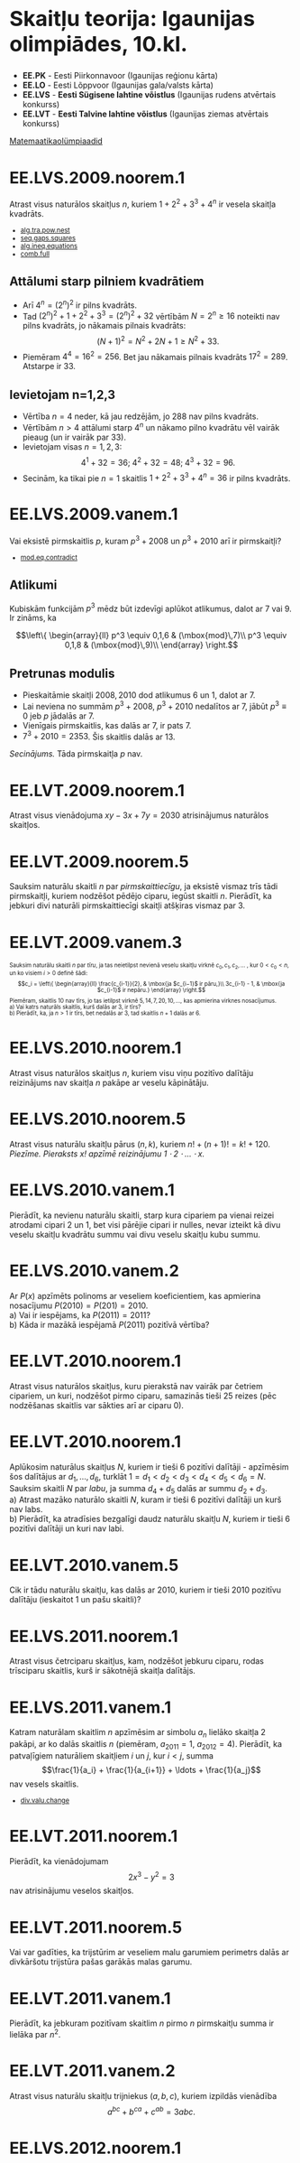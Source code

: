 # &nbsp;

<h1 style="font-size:28pt">Skaitļu teorija: Igaunijas olimpiādes, 10.kl.</h1>

* **EE.PK** - Eesti Piirkonnavoor (Igaunijas reģionu kārta)
* **EE.LO** - Eesti Lõppvoor (Igaunijas gala/valsts kārta)
* <blue>**EE.LVS** - **Eesti Sügisene lahtine võistlus** (Igaunijas rudens atvērtais konkurss)</blue>
* <blue>**EE.LVT** - **Eesti Talvine lahtine võistlus** (Igaunijas ziemas atvērtais konkurss)</blue>

[Matemaatikaolümpiaadid ](http://www.math.olympiaadid.ut.ee/html/index.php)




# <lo-sample/> EE.LVS.2009.noorem.1

Atrast visus naturālos skaitļus $n$, kuriem 
$1 + 2^2 + 3^3 + 4^n$
ir vesela skaitļa kvadrāts.

<small>

* [alg.tra.pow.nest](#)
* [seq.gaps.squares](#)
* [alg.ineq.equations](#)
* [comb.full](#)

</small>

<!--
ru=
Найти все положительные целые числа $n$, при которых 
$1 + 2^2 + 3^3 + 4^n$
является квадратом некоторого целого числа.
-->

<!--
questionType=Find.All
genre=integer-equation
-->

## Attālumi starp pilniem kvadrātiem

* Arī $4^n = (2^n)^2$ ir pilns kvadrāts. 
* Tad $(2^n)^2 + 1 + 2^2 + 3^3 = (2^n)^2 +32$ vērtībām
$N = 2^n \geq 16$ noteikti nav pilns kvadrāts, jo nākamais
pilnais kvadrāts:
$$(N+1)^2 = N^2 + 2N+ 1 \geq N^2 + 33.$$
* Piemēram $4^4 = 16^2 = 256$. Bet jau nākamais 
pilnais kvadrāts $17^2 = 289$. Atstarpe ir $33$. 

## Ievietojam n=1,2,3

* Vērtība $n=4$ neder, kā jau redzējām, jo $288$ nav pilns kvadrāts.
* Vērtībām $n>4$ attālumi starp $4^n$ un nākamo pilno kvadrātu 
vēl vairāk pieaug (un ir vairāk par $33$). 
* Ievietojam visas $n=1,2,3$:
$$4^1 + 32 = 36;\;4^2 + 32 = 48;\;4^3 + 32 = 96.$$
* Secinām, ka tikai pie $n=1$ skaitlis $1 + 2^2 + 3^3 + 4^n = 36$ 
ir pilns kvadrāts.




# <lo-sample/> EE.LVS.2009.vanem.1

Vai eksistē pirmskaitlis $p$, kuram
$p^3 + 2008$ un $p^3 + 2010$ arī
ir pirmskaitļi?

<small>

* [mod.eq.contradict](#)

</small>

<!--
ru=
Найдётся ли простое число $p$, при котором 
$p^3 + 2008$ и $p^3 + 2010$ также
являются простыми числами?
-->

<!--
questionType=ProveDisprove.Exists
concepts=primes
-->


## Atlikumi

Kubiskām funkcijām $p^3$ mēdz būt izdevīgi aplūkot 
atlikumus, dalot ar $7$ vai $9$. Ir zināms, ka 

$$\left\{ \begin{array}{ll}
p^3 \equiv 0,1,6 & (\mbox{mod}\,7)\\
p^3 \equiv 0,1,8 & (\mbox{mod}\,9)\\
\end{array} \right.$$

## Pretrunas modulis

* Pieskaitāmie skaitļi $2008, 2010$ dod atlikumus $6$ un $1$, 
dalot ar $7$. 
* Lai neviena no summām $p^3 + 2008$, $p^3 + 2010$ nedalītos ar $7$, 
jābūt $p^3 \equiv 0$ jeb $p$ jādalās ar $7$. 
* Vienīgais pirmskaitlis, kas dalās ar $7$, ir pats $7$. 
* $7^3 + 2010 = 2353$. Šis skaitlis dalās ar $13$. 

*Secinājums.* Tāda pirmskaitļa $p$ nav.



# <lo-sample/> EE.LVT.2009.noorem.1

Atrast visus vienādojuma $xy-3x+7y = 2030$ atrisinājumus 
naturālos skaitļos.

<!--
ru=
Найти все решения уравнения $xy-3x+7y = 2030$ в положительных целых
числах.
-->

<!--
questionType=Find.All
genre=integer-equation
-->



# <lo-sample/> EE.LVT.2009.noorem.5

Sauksim naturālu skaitli $n$ par *pirmskaittiecīgu*, ja 
eksistē vismaz trīs tādi pirmskaitļi, kuriem nodzēšot pēdējo 
ciparu, iegūst skaitli $n$. Pierādīt, ka jebkuri 
divi naturāli pirmskaittiecīgi skaitļi atšķiras vismaz par $3$. 

<!--
ru=
Назовём положительное целое число n простолюбивым, если найдутся
по крайней мере три таких простых числа, при стирании последней 
цифры которых получается число n. Доказать, что любые два простолюбивых
положительных целых числа различаются по крайней мере на $3$.
-->

<!--
questionType=Prove.ForAll
genre=digit-manipulation
concepts=primes
-->



# <lo-sample/> EE.LVT.2009.vanem.3

<div style="font-size:70%">

Sauksim naturālu skaitli $n$ par *tīru*, ja tas neietilpst nevienā
veselu skaitļu virknē
$c_0, c_1, c_2, \ldots$ , kur $0 < c_0 < n$,
un ko visiem $i > 0$ definē šādi:
$$c_i = \left\{
\begin{array}{ll}
\frac{c_{i-1}}{2}, & \mbox{ja $c_{i−1}$ ir pāru,}\\
3c_{i-1} - 1, & \mbox{ja $c_{i-1}$ ir nepāru.}
\end{array} \right.$$
Piemēram, skaitlis $10$ nav tīrs, jo tas ietilpst virknē 
$5, 14, 7, 20, 10, \ldots$, kas apmierina virknes nosacījumus.  
a) Vai katrs naturāls skaitlis, kurš dalās ar $3$, ir tīrs?  
b) Pierādīt, ka, ja $n > 1$ ir tīrs, bet nedalās ar $3$, tad
skaitlis $n + 1$ dalās ar $6$.

</div>

<!--
ru=
Назовём положительное целое число $n$ чистым, если оно не содержится
ни в какой последовательности целых чисел 
$c_0, c_1, c_2, \ldots$ , где $0 < c_0 < n$,
и при каждом $i > 0$
$$c_i = \left\{ 
\begin{array}{ll}
\frac{c_{i-1}}{2}, & \mbox{если $c_{i−1}$ чётно,} \\
$3c_{i-1} - 1, & \mbox{если $c_{i-1}$ нечётно.}
\end{array} \right.$$
Например, число $10$ не является чистым, так как оно содержится в последовательности 
$5, 14, 7, 20, 10, \ldots$, удовлетворяющей условиям задачи.  
а) Является ли каждое делящееся на $3$ положительное целое число чистым?  
б) Доказать, что если целое число $n > 1$ чистое, но не делится на $3$, то
число $n + 1$ делится на $6$.
-->

<!--
questionType=ProveDisprove.ForAll,Prove.ForAll
genre=sequence-properties
-->




# <lo-sample/> EE.LVS.2010.noorem.1

Atrast visus naturālos skaitļus $n$, kuriem 
visu viņu pozitīvo dalītāju reizinājums nav skaitļa $n$
pakāpe ar veselu kāpinātāju. 

<!--
ru=
Найти все положительные целые числа $n$, 
произведение всех положительных делителей которых не 
является степенью числа $n$ с целочисленным
показателем.
-->

<!--
questionType=Find.All
concepts=divisors
-->


# <lo-sample/> EE.LVS.2010.noorem.5

Atrast visus naturālu skaitļu pārus $(n,k)$, kuriem
$n! + (n + 1)! = k! + 120$.  
*Piezīme. Pieraksts $x!$ apzīmē reizinājumu $1 \cdot 2 \cdot \ldots \cdot x$.*

<!--
ru=
Найти все пары положительных целых чисел $(n, k)$, при которых
$n! + (n + 1)! = k! + 120$.  
Замечание. Запись $x!$ обозначает произведение $1 \cdot 2 \cdot \ldots \cdot x$.
-->

<!--
questionType=Find.All
concepts=factorial
-->



# <lo-sample/> EE.LVS.2010.vanem.1

Pierādīt, ka nevienu naturālu skaitli, starp kura cipariem pa 
vienai reizei atrodami cipari $2$ un $1$, bet visi pārējie cipari ir
nulles, nevar izteikt kā divu veselu skaitļu kvadrātu summu 
vai divu veselu skaitļu kubu summu. 

<!--
ru=
Доказать, что ни одно натуральное число, среди цифр которого 
встречаются по одному разу $2$ и $1$, а остальные все цифры нули, 
нельзя представить в виду суммы квадратов или суммы кубов двух целых чисел.
-->

<!--
questionType=Prove.NotExists
concepts=power-sums
-->



# <lo-sample/> EE.LVS.2010.vanem.2

Ar $P(x)$ apzīmēts polinoms ar veseliem koeficientiem, 
kas apmierina nosacījumu $P(2010) = P(201) = 2010$.  
a) Vai ir iespējams, ka $P(2011) = 2011$?  
b) Kāda ir mazākā iespējamā $P(2011)$ pozitīvā vērtība?

<!--
ru=
Пусть $P(x)$ –– многочлен с целочисленными коэффициентами, 
удовлетворяющий условию $P(2010) = P(201) = 2010$.  
а) Возможно ли, что $P(2011) = 2011$?  
б) Каково наименьшее возможное положительное значение $P(2011)$?
-->

<!--
questionType=ProveDisprove.Exists,Find.Min
concepts=integer-polynomial
-->


# <lo-sample/> EE.LVT.2010.noorem.1

Atrast visus naturālos skaitļus, kuru pierakstā nav vairāk par četriem
cipariem, un kuri, nodzēšot pirmo ciparu, samazinās tieši $25$ reizes
(pēc nodzēšanas skaitlis var sākties arī ar ciparu $0$). 


<!--
ru=
Найти все не более чем четырёхзначные положительные целые числа, 
которые при стирании первой цифры уменьшаются ровно в 25 раз 
(оставшееся число может начинаться и на цифру 0).
-->

<!--
questionType=Find.All
genre=digit-manipulation
-->


# <lo-sample/> EE.LVT.2010.noorem.1

Aplūkosim naturālus skaitļus $N$, kuriem ir tieši $6$ 
pozitīvi dalītāji - apzīmēsim šos dalītājus ar 
$d_1,\ldots,d_6$, turklāt
$1 = d_1 < d_2 < d_3 < d_4 < d_5 < d_6 = N$. 
Sauksim skaitli $N$ par *labu*, ja summa
$d_4 + d_5$ dalās ar summu $d_2 + d_3$.  
a) Atrast mazāko naturālo skaitli $N$, kuram ir tieši
$6$ pozitīvi dalītāji un kurš nav labs.  
b) Pierādīt, ka atradīsies bezgalīgi daudz naturālu skaitļu
$N$, kuriem ir tieši $6$ pozitīvi dalītāji un kuri nav labi.

<!--
ru=
Рассмотрим положительные целые числа $N$, у которых ровно 
$6$ положительных делителей − обозначим эти делители через 
$d_1,\ldots,d_6$, причём
$1 = d_1 <d_2 <d_3 <d_4 <d_5 <d_6 = N$. 
Назовём число $N$ хорошим, если сумма
$d_4 + d_5$ делится на сумму $d_2 + d_3$.  
а) Найти наименьшее положительное целое число $N$, у которого ровно
$6$ положительных делителей и которое не является хорошим.  
б) Доказать, что найдётся бесконечно много положительных 
целых чисел $N$, у которых ровно $6$ положительных делителей и которые не
являются хорошими.
-->

<!--
questionType=Find.Min,Prove.Other
concepts=divisors
-->



# <lo-sample/> EE.LVT.2010.vanem.5

Cik ir tādu naturālu skaitļu, kas dalās ar $2010$, kuriem ir 
tieši $2010$ pozitīvu dalītāju (ieskaitot $1$ un pašu skaitli)? 

<!--
ru=
Сколько найдётся таких положительных целых чисел, делящихся на $2010$,
у которых ровно $2010$ положительных делителей (включая $1$ и само это
число)?
-->

<!--
questionType=Find.Count
concepts=divisors
-->





# <lo-sample/> EE.LVS.2011.noorem.1

Atrast visus četrciparu skaitļus, kam, nodzēšot
jebkuru ciparu, rodas trīsciparu skaitlis, kurš ir 
sākotnējā skaitļa dalītājs. 

<!--
ru=
Найти все четырёхзначные числа, при стирании любой 
цифры которых получается трёхзначное число, 
являющееся делителем изначального числа.
-->

<!--
questionType=Find.All
genre=digit-manipulation
-->


# <lo-sample/> EE.LVS.2011.vanem.1

Katram naturālam skaitlim $n$ apzīmēsim ar simbolu 
$a_n$ lielāko skaitļa $2$ pakāpi, ar ko dalās skaitlis $n$
(piemēram, $a_{2011} = 1$,
$a_{2012} = 4$). Pierādīt, ka patvaļīgiem naturāliem skaitļiem
$i$ un $j$, kur $i < j$, summa
$$\frac{1}{a_i} + \frac{1}{a_{i+1}} + \ldots + \frac{1}{a_j}$$
nav vesels skaitlis.

<small>

* [div.valu.change](#)

</small>


<!--
ru=
Для каждого положительного числа $n$ обозначим символом 
$a_n$ наибольшую степень числа $2$, на которую делится 
число $n$ (например, $a_{2011} = 1$,
$a_{2012} = 4$). Доказать, что для произвольных положительных 
целых чисел $i$ и $j$ , где $i < j$, сумма
$$\frac{1}{a_i} + \frac{1}{a_{i+1}} + \ldots + \frac{1}{a_j}$$
не является целым числом.
-->

<!--
questionType=Prove.ForAll
concepts=valuations
-->


# <lo-sample/> EE.LVT.2011.noorem.1

Pierādīt, ka vienādojumam
$$2x^3 − y^2 = 3$$
nav atrisinājumu veselos skaitļos.

<!--
ru=
Доказать, что уравнение
$$2x^3 − y^2 = 3$$
не имеет целочисленных решений.
-->

<!--
questionType=Prove.NotExists
genre=integer-equation
-->



# <lo-sample/> EE.LVT.2011.noorem.5

Vai var gadīties, ka trijstūrim ar veseliem malu garumiem
perimetrs dalās ar divkāršotu trijstūra pašas garākās malas garumu. 

<!--
ru=
Может ли быть так, что периметр треугольника 
с целочисленными длинами сторон делится на удвоенную длину 
самой длинной стороны этого треугольника?
-->

<!--
questionType=ProveDisprove.Exists
genre=integer-geometry
-->



# <lo-sample/> EE.LVT.2011.vanem.1

Pierādīt, ka jebkuram pozitīvam skaitlim $n$ pirmo $n$ 
pirmskaitļu summa ir lielāka par $n^2$. 

<!--
ru=
Доказать, что при любом положительном целом числе n сумма первых n
простых чисел больше, чем n^2.
-->

<!--
questionType=Prove.ForAll
concepts=primes
-->



# <lo-sample/> EE.LVT.2011.vanem.2

Atrast visus naturālu skaitļu trijniekus $(a,b,c)$, 
kuriem izpildās vienādība
$$a^{bc} + b^{ca} + c^{ab} = 3abc.$$

<!--
ru=
Найти все тройки положительных целых чисел $(a,b,c)$, 
при которых выполняется равенство
$$a^{bc} + b^{ca} + c^{ab} = 3abc.$$
-->

<!--
questionType=Find.All
genre=integer-equation
-->




# <lo-sample/> EE.LVS.2012.noorem.1

Cik ir tādu sešciparu naturālu skaitļu, kuru pierakstā ir 
cipari $0$, $1$, $2$, $3$, $4$ un $5$ katrs vienu reizi un 
kuri dalās ar katru savu ciparu, kas nav nulle.

<!--
ru=
Сколько всего таких шестизначных натуральных чисел, в записи которых
присутствуют цифры 0, 1, 2, 3, 4 и 5 каждая по одному разу, и которые
делятся на каждую свою цифру, отличную от нуля?
-->

<!--
questionType=Find.Count
-->


# <lo-sample/> EE.LVS.2012.noorem.2

No nulles atšķirīgi veseli skaitļi $a$, $b$ un $c$ apmierina nosacījumu
$\frac{1}{a}+\frac{1}{b}+\frac{1}{c}=0$.
Pierādīt, ka starp skaitļiem $a$, $b$, $c$ var atrast divus tādus
skaitļus, kuriem ir kopīgs dalītājs, kas lielāks par $1$.



<!--
ru=
Отличные от нуля целые числа $a$, $b$ и $c$ удовлетворяют условию
$\frac{1}{a}+\frac{1}{b}+\frac{1}{c}=0$.
Доказать, что среди чисел $a$, $b$, $c$ можно найти два таких числа, 
у которых найдётся общий делитель, который больше числа $1$.
-->

<!--
questionType=Prove.Exists
concepts=coprimes
-->


# <lo-sample/> EE.LVS.2012.noorem.3

Skolotājs pateica Jüri divus veselus skaitļus $a$ un $b$, kas nav nulles, 
turklāt $b$ dalās ar $a$. Jüri ir jāatrod tādu nenulles veselu 
skaitli $c$, ka $c$ dalās ar $b$, un visi kvadrātvienādojuma
$ax^2+bx+c=0$ atrisinājumi ir veseli skaitļi. Vai Jüri vienmēr 
var atrisināt šo uzdevumu?

<!--
ru=
Учитель сказал Юре два отличных от нуля целых числа $a$ и $b$, причём
$b$ делится на $a$. Юра должен найти такое отличное от нуля целое число
$c$, что $c$ делилось бы на $b$, и чтобы все решения квадратного уравнения
$ax^2+bx+c=0$ являлись целыми числами. Всегда ли у Юры есть 
возможность верно решить это задание?
-->

<!--
questionType=ProveDisprove.Other
concepts=quadratic-equation
-->


# <lo-sample/> EE.LVS.2012.vanem.1

Atrast visus naturālos skaitļus, kuri ir tieši $2013$ reizes lielāki 
par savu ciparu summu. 

<!--
ru=
Найти все положительные целые числа, которые ровно в $2013$ раз больше
суммы своих цифр.
-->

<!--
questionType=Find.All
concepts=sum-of-digits
-->


# <lo-sample/> EE.LVS.2012.vanem.2

Atrast visus atlikumus, kurus, dalot ar $6$, dod vesels
skaitlis $n$, kurš kādam veselam $m$ apmierina vienādību 
$n^3 = m^2 + m + 1$.

<!--
ru=
Найти все остатки, которые при делении на число $6$ может 
дать целое число $n$, которое для некоторого 
целого числа $m$ удовлетворяет равенству
$n^3 = m^2 + m + 1$.
-->

<!--
questionType=Find.All
concepts=remainder
-->




# <lo-sample/> EE.LVS.2012.vanem.3

Pierādīt, ka $(2n)! < n^{2n}$
katram veselam skaitlim $n \geq 3$.
*Piezīme. Par naturāla skaitļa $x$ faktoriālu $x!$ 
sauc reizinājumu $1\cdot{}2\cdot\ldots\cdot{}x$.*

<!--
Доказать, что $(2n)! < n^{2n}$
для каждого целого числа $n \geq 3$.
*Замечание. Факториалом $x!$ положительного целого числа $x$ называется
произведение $1\cdot{}2\cdot\ldots\cdot{}x$.*
-->

<!--
questionType=Prove.ForAll
concepts=factorial
genre=proving-inequality
-->



# <lo-sample/> EE.LVT.2012.noorem.1

Kärt's uzraksta uz tāfeles daļas $\frac{1}{2}$
un $\frac{1}{3}$, bet Märt's uzraksta uz papīra $10$ 
naturālus skaitļus pēc savas izvēles, turklāt tos nerāda Kärt'am.
Pēc tam Kärt's sāk pa vienai rakstīt klāt jaunas daļas
sekojošā veidā: katrā solī viņš izvēlas kādas uz tāfeles jau 
esošas daļas $\frac{a}{b}$ un $\frac{c}{d}$, 
un pievieno uz tāfeles daļu $\frac{a + c}{b + d}$ saīsinātā veidā.
(Piemēram, ja Kärt's izvēlējās daļas
$\frac{1}{3}$ un $\frac{3}{5}$, tad viņš pievienos tām
daļu $\frac{1}{2}$, jo
$\frac{1 + 3}{3 + 5} = \frac{4}{8} = \frac{1}{2}$.)
Vai vienmēr Kärt's spēs izvēlēties daļas tā, lai pēc kaut kāda soļu skaita
uz tāfeles parādītos daļa, kuras saucējs ir savstarpējs pirmskaitlis ar
visiem Märt'a uzrakstītajiem skaitļiem?

<!--
ru=
Карен записывает на доске дроби $\frac{1}{2}$
и $\frac{1}{3}$, а Маша записывает на бумаге
$10$ положительных целых чисел по своему выбору, причём Карену она их
не показывает. Затем Карен начинает по одной добавлять дроби на доску следующим образом: на каждом шагу он выбирает какие-то две уже
имеющиеся на доске дроби $\frac{a}{b}$ и $\frac{c}{d}$
и записывает на доску дробь $\frac{a + c}{b + d}$
в несократимом виде. (Например: если Карен выбрал дроби 
$\frac{1}{3}$ и $\frac{3}{5}$, то он
дописывает дробь $\frac{1}{2}$, потому что
$\frac{1 + 3}{3 + 5} = \frac{4}{8} = \frac{1}{2}$.)
Всегда ли Карен сможет выбрать дроби так, что после некоторого числа
шагов он запишет на доске дробь, знаменатель которой окажется взаимно
простым со всеми числами, записанными Машей?
-->

<!--
questionType=ProveDisprove.Other
genre=game
-->



# <lo-sample/> EE.LVT.2012.noorem.5

Atrast visus tos veselu skaitļu pārus $(a, b)$, kuriem
$(a + 1)(b − 1) = a^2b^2$.

<!--
ru=
Найти все такие пары целых чисел $(a, b)$, что 
$(a + 1)(b − 1) = a^2b^2$.
-->

<!--
questionType=Find.All
genre=integer-equation
-->


# <lo-sample/> EE.LVT.2012.vanem.1

Ar $a$ un $b$ apzīmējam tādus naturālus skaitļus, ka $b$ dalās ar $a$, bet
pierakstot skaitļus $a$ un $b$ vienu aiz otra šajā secībā, 
iegūsim skaitli 
$(a + b)^2$. Pierādīt, ka $\frac{b}{a}=6$.

<!--
ru=
Пусть $a$ и $b$ такие положительные целые числа, что $b$ делится на $a$, а
записывая числа $a$ и $b$ друг за другом в этом порядке, получим число
$(a + b)^2$. Доказать, что $\frac{b}{a}=6$.
-->

<!--
questionType=Prove.ForAll
genre=digit-manipulation
-->


# <lo-sample/> EE.LVT.2012.vanem.2

Ar $x$ un $y$ ir dažādi naturāli skaitļi. Pierādīt, ka 
$$\frac{x^2 + 4xy + y^2}{x^3 − y^3}$$
nav vesels skaitlis.

<!--
ru=
Пусть $x$ и $y$ различные положительные целые числа. Доказать, что
$$\frac{x^2 + 4xy + y^2}{x^3 − y^3}$$
не является целым числом
-->


<!--
questionType=Prove.ForAll
-->


# <lo-sample/> EE.LVT.2012.vanem.5

Atrast visas funkcijas $f$, kas definēta naturāliem skaitļiem
un pieņem naturālas vērtības, kas apmierina nosacījumu: 
Katriem naturāliem skaitļiem $k$ un
$a_1,\ldots,a_k$ skaitlis $f(a_1)+\ldots+f(a_k)$ dalās
ar skaitli $a_1 + \ldots + a_k$.

<!--
ru=
Найти все такие функции $f$ из множества положительных целых чисел в
это же самое множество, которые удовлетворяют условию: 
при любых положительных целых числах $k$ и 
$a_1,\ldots,a_k$ число $f(a_1)+\ldots+f(a_k)$ делится
на число $a_1 + \ldots + a_k$.
-->

<!--
questionType=Find.All
genre=functional-equation
-->






# <lo-sample/> EE.LVS.2013.noorem.1

Volli grib no naturāliem skaitļiem
$1, 2, 3, \ldots, 100$ izvēlēties $x$ skaitļus tā, 
lai tieši četri no tiem dalītos ar $4$, tieši 
četri dalītos ar $5$ un tieši trīs skaitļi dalītos ar $6$. 
Atrast mazāko skaitļa $x$ vērtību. 

<!--
ru=
Витя желает выбрать среди натуральных чисел 
$1, 2, 3, \ldots, 100$ всего $x$ чисел так, 
чтобы ровно четыре из них делились на число $4$, 
ровно четыре из них делились на число $5$ и ровно 
три из них делились на число $6$. Найти
наименьшее возможное значение числа $x$.
-->

<!--
questionType=Find.Min
-->




# <lo-sample/> EE.LVS.2013.noorem.2

Vienādiem burtiem atbilst vienādi cipari, 
bet dažādiem burtiem - dažādi cipari. 
Atrast visus veidus, kā aizstāt burtus ar cipariem tā, 
lai darbība izrādītos pareiza.

![Saskaitīšana stabiņā](EE.LVS.2013.noorem.2.png)

<!--
ru=
Одинаковым буквам соответствуют одинаковые цифры, 
а различным буквам − различные цифры. 
Найти все возможные способы замены букв цифрами так, 
чтобы данное действие было верным.
-->

<!--
questionType=Find.All
genre=cryptarithm
-->



# <lo-sample/> EE.LVS.2013.noorem.3

Doti naturāli skaitļi $a, b, c$, 
to lielākais kopīgais dalītājs ir $1$. 
Zināms, ka skaitļi $a+2b$ un $a^2 − b^2$
dalās ar $c$.
Pierādīt, ka arī $a-b$ dalās ar $c$.

<!--
ru=
Даны положительные целые числа $a, b, c$, 
наибольший общий делитель которых равен 1. 
Известно, что числа $a+2b$ и $a^2 − b^2$
делятся на число $c$.
Доказать, что на число $c$ делится также число $a − b$.
-->

<!--
questionType=Find.All
concepts=gcd
-->



# <lo-sample/> EE.LVS.2013.vanem.1

Atrast veselo daļu skaitlim 
$$A = \sqrt{2013 + \sqrt{2012 + \sqrt{2011 + \ldots \sqrt{2 +\sqrt{1}}}}}.$$
*Piezīme:* Par skaitļa $x$ veselo daļu sauc lielāko veselo skaitli, 
kurš nepārsniedz $x$.


<!--
ru=
Найти целую часть числа 
$$A = \sqrt{2013 + \sqrt{2012 + \sqrt{2011 + \ldots \sqrt{2 +\sqrt{1}}}}}.$$
Замечание: целой частью числа называется наибольшее 
целое число, которое не превышает данное число.
-->

<!--
questionType=Find.Only
concepts=square-root
-->


# <lo-sample/> EE.LVS.2013.vanem.2

Atrast visus naturālos skaitļus $n$, kuriem atradīsies tādi 
pirmskaitļi $p$ un $q$, ka 
$$p(p + 1) + q(q + 1) = n(n + 1).$$


<!--
ru=
Найти все натуральные числа $n$, при которых найдутся такие простые
числа $p$ и $q$, что
$$p(p + 1) + q(q + 1) = n(n + 1).$$
-->

<!--
questionType=Find.All
concepts=primes
-->




# <lo-sample/> EE.LVT.2013.noorem.1

Sauksim naturālu skaitli par *interesantu*, ja 
skaitlis, kuru veido jebkuri divi
blakusesoši cipari šajā skaitlī, dalās ar $19$ vai ar $21$. 
Piemēram, skaitlis $7638$ ir interesants, jo $76$ ir 
daudzkārtnis skaitlim $19$, 
$63$ ir daudzkārtnis skaitlim $21$, 
$38$ ir daudzkārtnis skaitlim $19$. 
Cik pavisam ir interesantu skaitļu, kuru 
pierakstā ir $2013$-cipari.

<!--
ru=
Назовём натуральное число интересным, если число, 
состоящее из любых двух рядом стоящих цифр этого числа, 
является кратным числу $19$ или числу $21$. 
Например, число $7638$ интересное, так как $76$ кратно числу 
$19$, $63$ кратно числу $21$, а $38$ кратно числу $19$. 
Сколько всего существует $2013$-значных интересных чисел?
-->

<!--
questionType=Find.Count
genre=string-counting
-->



# <lo-sample/> EE.LVT.2013.noorem.3

Par naturāla skaitļa $n$ *nepāra daļu* sauksim lielāko 
nepāra naturālo skaitli, ar kuru dalās $n$.
Vai atradīsies tāds nepāru naturāls skaitlis, kuru 
nevar izteikt kā divu pēc kārtas sekojošu naturālu 
skaitļu nepāru daļu reizinājumu.

<!--
ru=
Нечётной частью положительного целого числа n назовём наибольшее
нечётное положительное целое число, на которое число n делится.
Найдётся ли такое нечётное положительное целое число, 
которое невозможно представить в виде произведения нечётных частей 
двух последовательных положительных целых чисел?
-->

<!--
questionType=ProveDisprove.Exists
-->



# <lo-sample/> EE.LVT.2013.vanem.1

Atrast visus tos pozitīvu racionālu skaitļu pārus, 
kuriem pārī ietilpstošo skaitļu summa ir vesels skaitlis, 
un arī šo skaitļu apgriezto lielumu summa ir vesels skaitlis. 


<!--
ru=
Найти все такие пары положительных рациональных чисел, при которых
сумма входящих в пару чисел является целым числом, 
а также сумма обратных им чисел является целым числом.
-->

<!--
questionType=Find.All
-->



# <lo-sample/> EE.LVT.2013.vanem.5

(a) Vai atradīsies tāds vesels skaitlis $c$ un polinoms $P(x)$ 
ar veseliem koeficientiem, kam $P(c) \neq c$, bet $P(P(c)) = c$?  
(b) Vai atradīsies tāds vesels skaitlis $c$ un polinoms $P(x)$ 
ar veseliem koeficientiem, kam $P(c) \neq c$ un $P(P(c)) \neq c$, 
bet $P(P(P(c))) = c$?  
*Piezīme:* Par polinomu ar veseliem koeficientiem sauc
no $x$ atkarīgu izteiksmi
$P(x) = a_0 + a_1x + a_2x^2 +\ldots+ a_n x^n$,
kur $n$ − naturāls skaitlis un $a_0,a_1,a_2,\ldots,a_n$ - veseli skaitļi.

<!--
ru=
a) Найдётся ли такое целое число $c$ и многочлен $P(x)$ с целочисленными
коэффициентами, при которых $P(c) \neq c$, но $P(P(c)) = c$?  
b) Найдётся ли такое целое число c и многочлен $P(x)$ с целочисленными
коэффициентами, при которых $P(c) \neq c$ и $P(P(c)) \neq c$, 
но $P(P(P(c))) = c$?  
*Замечание:* многочленом с целочисленными коэффициентами называется
зависящее от переменной $x$ выражение 
$P(x) = a_0 + a_1x + a_2x^2 +\ldots+ a_n x^n$,
где $n$ − натуральное число и $a_0,a_1,a_2,\ldots,a_n$ − целые числа.
-->

<!--
questionType=ProveDisprove.Exists
concepts=integer-polynomials
-->







# <lo-sample/> EE.LVS.2014.noorem.1

Atrast tādu vismazāko naturālo $n$, kuram katrs no cipariem 
no $0$ līdz $9$ būtu decimālpierakstā kaut vienam no 
sešiem pēc kārtas sekojošiem skaitļiem
$n+1$, $n+2$, $n+3$, $n+4$, $n+5$ 
un $n+6$.

<!--
ru=
Найти такое наименьшее натуральное число $n$, при котором каждая из
цифр от $0$ до $9$ присутствовала бы в записи хотя бы одного 
из шести последовательных чисел $n+1$, $n+2$, $n+3$, $n+4$, $n+5$ 
и $n+6$.
-->

<!--
questionType=Find.Min
genre=digit-manipulation
-->



# <lo-sample/> EE.LVS.2014.noorem.3

Vispirms uz lapiņas uzraksta skaitli $1$. 
Katrā solī zem pēdējā uzrakstītā skaitļa uzraksta 
vai nu skaitli, kurš par to tieši divreiz lielāks, 
vai arī skaitli, kuru iegūst pēdējā uzrakstītajā skaitlī 
mainot vietām ciparus (ņemot vērā, ka skaitļi 
nevar sākties ar ciparu $0$). Vai var gadīties, ka 
pēc galīga skaita šādu soļu uz lapiņas būs uzrakstīts  
a) skaitlis $1000000000$?  
b) skaitlis $9876543210$?

<!--
ru=
Сначала на листок бумаги записывают число 1. 
Каждым шагом под последним записанным числом записывают 
либо число, которое ровно в два
раза больше этого числа, либо число, полученное 
перестановкой цифр записанного последним числа 
(учитывая, что числа не могут начинаться с
цифры 0). Возможно ли после конечного числа таких шагов записать на
этом листке бумаги  
а) число $1000000000$?  
б) число $9876543210$?
-->

<!--
questionType=ProveDisprove.Exists
genre=digit-manipulation
-->

# <lo-sample/> EE.LVS.2014.noorem.4

Kurš no skaitļiem lielāks: $2^{2014}$ vai
$3^{303} \cdot 4^{404} \cdot 5^{505}$?

<!--
ru=
Какое из чисел больше, $2^{2014}$ или 
$3^303 \cdot 4^{404} \cdot 5^{505}$?
-->

<!--
questionType=Find.Only
genre=proving-inequality
-->


# <lo-sample/> EE.LVS.2014.vanem.1

Atrast visus tos naturālos skaitļus $n$, kuriem 
vienādojumam 
$(x^2+y^2)^n = (xy)^{2014}$ 
ir atrisinājums naturālos skaitļos.


<!--
ru=
Найти все такие положительные целые числа $n$, 
при которых уравнение
$(x^2+y^2)^n = (xy)^{2014}$ имеет решение в положительных целых числах.
-->


<!--
questionType=Find.All
genre=integer-equation
-->


# <lo-sample/> EE.LVT.2014.noorem.1

Pēc kārtas sekojoši naturāli skaitļi, sākot
ar $1$, sadalīti grupās pa desmit tā, ka 
1.grupā atrodas skaitļi no $1$
līdz $10$, 2.grupā skaitļi no $11$ līdz $20$, 
3.grupā skaitļi no $21$ līdz $30$ utt.
Vai eksistē tāds vesels pozitīvs skaitlis, ka,
skaitli saskaitot ar viņa grupas numuru, iegūst 
$2014$?

<!--
ru=
Последовательные положительные целые числа, 
начиная с числа $1$, разбиты на группы по десять так, 
что в 1-ой группе находятся числа от $1$
до $10$, во 2-ой от $11$ до $20$, в 3-ой от $21$ до $30$ и т. д. 
Существует ли такое
положительное целое число, что сумма его 
самого с номером его группы равна $2014$?
-->

<!--
questionType=ProveDisprove.Exists
-->

# <lo-sample/> EE.LVT.2014.noorem.2

Ar $d_n$ apzīmējam skaitli vai skaitļa daļu, 
ko veido $n$ pēc kārtas sekojoši cipari $d$. 
Piemēram, pieraksts $4_3$ apzīmē skaitli $444$, bet $1_25_38_29_1$
apzīmē skaitli $11555889$. Zināms, ka ir spēkā vienādība
$3_a2_b5_c + 2_c5_a3_b = 5_38_17_d5_28_3$, 
kur $a$, $b$, $c$ un $d$ ir kaut kādi pozitīvi 
veseli skaitļi. Atrast $a$, $b$, $c$ un $d$.

<!--
ru=
Пусть $d_n$ обозначает число или часть числа, 
состоящюю из $n$ последовательных цифр $d$. 
Например, запись $4_3$ обозначает число $444$, а $1_25_38_29_1$
обозначает число $11555889$. Известно, что имеет место равенство
$3_a2_b5_c + 2_c5_a3_b = 5_38_17_d5_28_3$, 
где $a$, $b$, $c$ и $d$ какие-то положительные
целые числа. Найти числа $a$, $b$, $c$ и $d$.
-->

<!--
genre=decimal-manipulation
questionType=Find.Only
-->


# <lo-sample/> EE.LVT.2014.noorem.3

Pierādīt, ka patvaļīgu naturālu skaitļu $n$ un $m$
mazākā kopīgā dalāmā kvadrāts dalās ar to 
reizinājumu $nm$, bet 
$nm$ savukārt dalās ar skaitļu $n$ un $m$ 
lielākā kopīgā dalītāja kvadrātu.

<!--
ru=
Доказать, что квадрат наименьшего общего 
кратного произвольных положительных целых 
чисел $n$ и $m$ делится на их произведение $nm$, а $nm$ в
свою очередь делится на квадрат 
наибольшего общего делителя чисел $n$ и $m$.
-->

<!--
concepts=lcm,gcd
questionType=Prove.ForAll
-->


# <lo-sample/> EE.LVT.2014.vanem.1

Vai eksistē tāds vesels skaitlis $x$, ka 
$2 \leq x \leq m-1$, un $x^2 - x$ dalās ar $m$, ka  
a) $m = 2014$;  
b) $m = 2015$?

<!--
ru=
Существует ли такое целое число $x$, что $2 \leq x \leq m-1$, и 
$x^2 − x$ делится на $m$, если  
а) $m = 2014$;  
б) $m = 2015$?
-->

<!--
questionType=ProveDisprove.Exists
-->



# <lo-sample/> EE.LVT.2014.vanem.3

Atrast visus tos četrciparu naturālos skaitļus, kuru
dalījums ar savu ciparu summu ir mazākais iespējamais. 

<!--
ru=
Найти все такие четырёхзначные натуральные числа, результат деления
которых на сумму своих цифр будет наименьшим возможным.
-->

<!--
questionType=Find.All
genre=optimization
-->








# <lo-sample/> EE.LVS.2015.noorem.1

Skaitlī 
$$0,123456789101112\;\ldots\;998999$$
pēc komata ir visi pozitīvie skaitļi no $1$ līdz $999$.
Atrast šī skaitļa $2015$-to ciparu pēc komata.

<!--
ru=
В числе
$$0,123456789101112\;\ldots\;998999$$
после запятой идут подряд все положительные целые числа от $1$ до $999$.
Найти $2015$-ую после запятой цифру этого числа.
-->

<!--
questionType=Find.Only
-->


# <lo-sample/> EE.LVS.2015.noorem.2

Nosauksim naturālu skaitli $n$ par interesantu, ja eksistē 
naturāls skaitlis $m$ un naturāli skaitļi $a$ un $b$, kas
mazāki par $m$, kuriem $\frac{m^2}{ab}=n$. Piemēram, skaitlis $10$ ir interesants, 
jo $\frac{20^2}{4\cdot{}10}=10$.  
Atrast vismazāko interesanto skaitli.

<!--
ru=
Назовём положительное целое число $n$ интересным, если существуют 
положительное целое число $m$ и положительные целые числа $a$ и $b$ меньшие
чем $m$, при которых $\frac{m^2}{ab}=n$. Например, число $10$ интересное, так как
$\frac{20^2}{4\cdot{}10}=10$.  
Найти наименьшее интересное число.
-->

<!--
questionType=Find.Min
-->


# <lo-sample/> EE.LVS.2015.noorem.3

Katrā no trim gadījumiem, noskaidrot, vai 
eksistē divciparu skaitlis $n$, kurš nebeidzas ar nulli un apmierina attiecīgo nosacījumu:  
a) visi skaitļi, ko iegūst, ievietojot vienu vai dažas nulles starp tā cipariem, 
dalās ar sākotnējo skaitli.  
b) neviens skaitlis, ko iegūst, ievietojot vienu vai dažas nulles starp tā cipariem, 
nedalās ar sākotnējo skaitli.  
c) daži no skaitļiem, ko iegūst, ievietojot vienu vai dažas nulles starp tā cipariem, 
dalās, bet daži nedalās ar sākotnējo skaitli.

<!--
ru=
Существует ли не оканчивающееся на нуль двузначное число n такое, что  
а) все числа, получаемые при добавлении одного или нескольких нулей
между его цифрами, делятся на него?  
б) ни одно число, получаемое при добавлении одного или нескольких
нулей между его цифрами, не делится на него?  
в) какие-то из чисел, получаемых при добавлении одного или нескольких 
нулей между его цифрами, делятся, а какие-то не делятся на него?
-->

<!--
genre=digit-manipulation
questionType=ProveDisprove.Exists
-->

# <lo-sample/> EE.LVS.2015.noorem.6

Cik ir piecciparu skaitļu, kas dalās ar $8$ un nesatur savā pierakstā ciparu nulle?

<!--
ru=
Сколько пятизначных делящихся на 8 чисел не имеют в своей записи цифры нуль?
-->

<!--
questionType=Find.Count
-->



# <lo-sample/> EE.LVS.2015.vanem.1

a) Atrast lielāko skaitli, kurš ir četru dažādu divciparu skaitļu lielākais kopīgais dalītājs.  
b) Atrast lielāko skaitli, kurš ir četru dažādu divciparu skaitļu mazākais kopīgais dalāmais.

<!--
ru=
а) Найти наибольшее число, являющееся наибольшим общим делителем
каких-то четырёх различных двузначных чисел.  
б) Найти наибольшее число, являющееся наименьшим общим кратным
каких-то четырёх различных двузначных чисел.
-->

<!--
concepts=lcm,gcd
questionType=Find.Max
-->


# <lo-sample/> EE.LVS.2015.vanem.3

Dots naturāls skaitlis $n$, kam gan $n+1$, $n+3$, $n+7$ un $n+9$, gan arī
$n+31$, $n+33$, $n+37$ un $n+39$ - ir pirmskaitļi. Atrast atlikumu, dalot
skaitli $n$ ar $210$.

<!--
ru=
Дано натуральное число $n$ такое, что как $n+1$, $n+3$, $n+7$ и $n+9$, так и
$n+31$, $n+33$, $n+37$ и $n+39$ − простые числа. Найти остаток от деления
числа $n$ на $210$.
-->

<!--
concepts=primes,remainder
questionType=Find.Only
-->


# <lo-sample/> EE.LVT.2015.noorem.1

Kertu pieder viens cipars $4$ un cik patīk daudz ciparu $3$. 
Izvietojot šos ciparus kaut kādā secībā, Kertu nolēma izveidot skaitli, 
kurš dalītos ar iespējami daudziem skaitļiem no $1$ līdz $9$. 
Kāds ir mazākais šāds skaitlis, kuru viņa var izveidot, ja  
a) Kertu aplūko tikai tos skaitļus, kas satur abus ciparus?  
b) Skaitļiem nav noteikti jāsatur abi cipari?

<!--
ru=
У Карины есть одна цифра $4$ и сколько угодно цифр $3$. Располагая эти
цифры одну за другой, Карина решила составить число, 
которое бы делилось на как можно больше чисел от $1$ до $9$. 
Каково наименьшее такое число, если
а) Карина учитывает только те числа, которые содержат обе цифры?
б) числа не обязаны содержать обе цифры?
-->


<!--
questionType=Find.Min
-->


# <lo-sample/> EE.LVT.2015.noorem.3

Veseli skaitļi $a,b,c,d,e,f$ apmierina nosacījumu $a+c+e=b+d+f$.
Pierādīt, ka $100000a + 10000b + 1000c + 100d + 10e + f$ dalās ar $11$.

<!--
ru=
Целые числа $a,b,c,d,e,f$ удовлетворяют условию $a+c+e=b+d+f$.
Доказать, что $100000a + 10000b + 1000c + 100d + 10e + f$ делится на $11$.
-->

<!--
questionType=Prove.ForAll
-->


# <lo-sample/> EE.LVT.2015.vanem.1

Vai eksistē tāds nepāru naturāls skaitlis $p$, ka 
no $p$ atšķirīgu skaitļa $p$ dalītāju summa ir lielāka par skaitli $p$? 

<!--
ru=
Существует ли такое нечётное положительное число $p$, 
что сумма отличных от $p$ положительных делителей числа $p$ больше числа $p$?
-->

<!--
concepts=divisors
questionType=ProveDisprove.Exists
-->



# <lo-sample/> EE.LVT.2015.vanem.4

Izgudrotājs iepazīstināja karali ar savu jauno spēli uz rūtiņu laukuma ar
izmēru $9\times{}10$. Karalis apsolīja viņam par pirmo rūtiņu vienu 
rīsu graudiņu, par otru rūtiņu - arī vienu graudiņu, bet 
par katru nākamo rūtiņu - tik daudz graudiņu, cik ir iepriekšējās divās rūtiņās kopā.
Pierādīt, ka par pēdējo rūtiņu izgudrotājs, saskaņā ar karaļa solījumu, 
nopelnīs vairāk kā $2015^4$
rīsa graudiņu.


<!--
ru=
Мудрец представил королю свою новую интересную игру на клетчатом
поле размером $9\times{}10$. Король пообещал заплатить ему за первую 
клетку одно рисовое зёрнышко, за вторую клетку также одно зёрнышко, а за
каждую последующую клетку столько же зёрен, сколько за предыдущие
две клетки вместе. Доказать, что за последнюю клетку мудрец, согласно
обещанию короля, заработает более чем $2015^4$
рисовых зёрен.
-->


<!--
questionType=Find.Only
genre=prove-inequality
-->





# <lo-sample/> EE.LVS.2016.noorem.2

Uz tāfeles uzrakstītas $11$ daļas, kuru skaitītāji un saucēji ir
visi naturālie skaitļi no $1$ līdz $22$. Kāds lielākais iespējamais
skaits no šīm daļām var būt veseli skaitļi? 

<!--
ru=
На доске записано $11$ дробей, числителями и знаменателями которых 
являются все целые числа от $1$ до $22$. Каково наибольшее возможное 
количество дробей, значения которых являются целыми числами?
-->

<!--
questionType=Find.Max
-->

# <lo-sample/> EE.LVS.2016.noorem.3

Juku izvirzīja matemātiskā pulciņā šādu hipotēzi: Vienmēr, 
ja divu savstarpēju pirmskaitļu $x$ un $y$ reizinājums 
dalās ar citu divu savstarpēju pirmskaitļu $a$ un $b$ reizinājumu, 
tad vismaz viens no skaitļiem $x$ un $y$ dalās ar $a$ vai ar $b$. 
Vai Juku hipotēze ir patiesa?  
*Piezīme:* Divus veselus skaitļus $a$ un $b$ sauc par savstarpējiem 
pirmskaitļiem, ja to lielākais kopīgais dalītājs $\mbox{LKD}(a, b) = 1$.

<!--
ru=
Юра выдвинул на математическом кружке следующую гипотезу: всегда,
когда произведение двух взаимно простых целых чисел $x$ и $y$ делится на
произведение двух взаимно простых целых чисел $a$ и $b$, то хотя бы одно
из чисел $x$ и $y$ делится на $a$ или на $b$. Выполняется ли гипотеза Юры?
Примечание. Говорят, что целые числа $a$ и $b$ взаимно просты, если
$\mbox{НОД}(a, b) = 1$.
-->


<!--
concepts=coprimes
questionType=ProveDisprove.ForAll
-->


# <lo-sample/> EE.LVS.2016.noorem.6

Vai eksistē tāds naturāls skaitlis $n$, kuram ir tieši $9$ pozitīvi 
dalītāji, bet visus tā dalītājus var novietot tabulā 
$3\times{}3$ tā, lai katrā rindiņā, katrā kolonnā un abās diagonālēs 
skaitļu reizinājums būtu viens un tas pats?

<!--
ru=
Найдётся ли такое положительное целое число $n$, у которого ровно 
$9$ положительных делителей, а все его делители можно расположить 
в таблице $3\times{}3$ таким образом, что произведение чисел каждой строки, каждого
столбца и обеих диагоналей будет одинаковым?
-->

<!--
genre=magic-configuration
questionType=ProveDisprove.Exists
-->


# <lo-sample/> EE.LVS.2016.vanem.2

Definējam virkni $a_1=1$ un $a_n = n \cdot a_{\lfloor{}n/2\rfloor}$, 
visiem $n>1$. Pierādīt, ka $a_n>n^2$ katram $n \geq 12$.  
*Piezīme:* Skaitļa $x$ veselā daļa $\lfloor x \rfloor$ 
ir lielākais veselais skaitlis, kas 
nepārsniedz $x$. Piemēram, $\lfloor 4,6 \rfloor = 4$. Tātad $a_2 = 2 \cdot a_1$, 
$a_3 = 3 \cdot a_1$, $a_4 = 4 \cdot a_2$, 
$a_5 = 5 \cdot a_2$ utt.

<!--
ru=
Зададим $a_1=1$ и $a_n = n \cdot a_{\lfloor{}n/2\rfloor}$
для каждого $n>1$. Доказать, что $a_n>n^2$
для каждого $n \geq 12$.
*Примечание.* Целая часть $\lfloor x \rfloor$ числа $x$ − это наибольшее целое число, не
превышающее числа $x$. Например, $\lfloor 4,6 \rfloor = 4$. Т.е. $a_2 = 2 \cdot a_1$, 
$a_3 = 3 \cdot a_1$, $a_4 = 4 \cdot a_2$, 
$a_5 = 5 \cdot a_2$ и т.д.
-->

<!--
concepts=floor
genre=prove-inequality
questionType=Prove.ForAll
-->


# <lo-sample/> EE.LVS.2016.vanem.3

Kati un Peeter spēlē sekojošu spēli. Vispirms Kati uzraksta uz tāfeles
kādu naturālu skaitli $a > 2016$. Pēc tam Peeter pieraksta jaunus skaitļus: 
katrā solī viņš pievieno skaitli $2016b + 1$, kur $b$
− lielākais skaitlis, kas tobrīd ir uz tāfeles. Peeter uzvar, 
ja viņš kādā solī uzraksta uz tāfeles skaitli, kas dalās ar $2017$. Ja viņš to nevar izdarīt, 
tad uzvar Kati. Vai Kati var uzvarēt, un ja jā, tad kāds ir mazākais skaitlis $a$, kas
viņai jāuzraksta uz tāfeles, lai uzvarētu? 

<!--
ru=
Катя и Петя играют в следующую игру. Вначале Катя записывает на доске
какое-то целое положительное число $a > 2016$. Затем Петя дописывает
на доску числа, на каждом шаге добавляя туда число $2016b + 1$, где $b$
− наибольшее на данный момент число на доске. Петя выиграет, если на
каком-то шаге запишет на доске число, делящееся на $2017$. Если он это
сделать не может, то выигрывает Катя. Может ли Катя выиграть игру и
если да, то каково наименьшее число $a$, которое она должна записать на
доске, чтобы выиграть?
-->

<!--
genre=game
questionType=Algorithm,Find.Min
-->


# <lo-sample/> EE.LVS.2016.vanem.6

Atrast visus naturālos skaitļus $n$, kuriem visus $n$ pozitīvos dalītājus
var bez atkārtošanās izrakstīt taisnstūrveida tabulā tā, lai katrā tabulas 
šūnā būtu tieši viens dalītājs, skaitļu summas visās tabulas rindiņās ir vienādas, 
un arī skaitļu summas visās tabulas kolonnās ir vienādas. 

<!--
ru=
Найти все целые положительные числа $n$, при которых все 
положительные делители числа $n$ можно без повторений расположить 
в прямоугольную таблицу так, что в каждой ячейке находится ровно один делитель,
сумма чисел в каждой строке одинакова, а также сумма чисел в каждом
столбце одинакова.
-->

<!--
genre=magic-configuration
concepts=divisors
questionType=Find.All
-->

# <lo-sample/> EE.LVT.2016.noorem.2

Juku iedomājās trīsciparu skaitli. Ja šī skaitļa ciparus pieraksta pretējā secībā, 
tad iegūst to pašu trīsciparu skaitli. Juku ievēroja, ka, pieskaitot iedomātajam 
skaitlim $2016$, iegūsim četrciparu skaitli, kurš arī nemainās, pierakstot
tā ciparus pretējā secībā. Kādu skaitli iedomājās Juku? 

<!--
ru=
Костя задумал трёхзначное число. Если записать цифры этого числа в обратном порядке, 
то получим то же самое трёхзначное число. Костя заметил, что если прибавить к 
задуманному числу $2016$, то получим четырёхзначное число, 
которое не изменится, если записать его цифры в обратном
порядке. Какое число задумал Костя?
-->

<!--
genre=digit-manipulation
questionType=Find.All
-->

# <lo-sample/> EE.LVT.2016.noorem.3

Ar $n$ apzīmēts naturāls skaitlis. Pierādīt, ka mazākais kopīgais dalāmais 
jebkuriem $n$ pēc kārtas sekojošiem naturāliem skaitļiem dalās ar mazāko kopīgo 
dalāmo skaitļiem $1,2,\ldots,n$.  
*Piezīme:* Par jebkura skaitļu daudzuma mazāko kopīgo dalāmo sauc mazāko naturālo skaitli, 
kurš dalās ar visiem šiem skaitļiem. 

<!--
ru=
Пусть $n$ − положительное целое число. Доказать, что наименьшее общее
кратное любых $n$ последовательных положительных целых чисел делится
на наименьшее общее кратное чисел $1,2,\ldots,n$.  
*Примечание.* Наименьшим общим кратным любого количества положительных 
целых чисел называют наименьшее положительное целое число,
которое делится на все эти числа.
--> 

<!--
concepts=lcm,gcd
questionType=Prove.ForAll
-->


# <lo-sample/> EE.LVT.2016.noorem.4

a) Vai jebkuriem diviem vienādas paritātes skaitļiem $a$ un $b$ var atrast 
tādus daļskaitļus $x$ un $y$, ka gan $x+y$, gan $ax+by$ ir veseli skaitļi?  
b) Tas pats jautājums, ja $a$ un $b$ ir dažādas paritātes skaitļi.  
*Piezīme:* Par daļskaitli saucam skaitli, kas nav nav vesels.  
Paritāte izsaka, vai skaitlis dalās ar $2$. Tādējādi divi veseli skaitļi 
ar vienādu paritāti būs abi pāru vai abi nepāru. Bet no diviem dažādas paritātes
skaitļiem viens ir pāru un otrs ir nepāru.

<!--
ru=
а) Можно ли при любых заданных целых числах одинаковой чётности $a$
и $b$ найти такие дробные числа $x$ и $y$, что как $x+y$, так и $ax+by$
будут целыми числами?  
б) Тот же вопрос, если $a$ и $b$ разной чётности.  
*Примечание.* Дробным числом называют число, которое не является целым. 
Чётность показывает, делится ли число на $2$. Таким образом, два
целых числа одинаковой чётности либо оба чётные, либо оба нечётные, а
среди двух целых чисел разной чётности одно чётное и одно нечётное.
-->

<!--
concepts=parity
questionType=ProveDisprove.ForAll
-->



# <lo-sample/> EE.LVT.2016.vanem.1

Sniegpārsliņas aplīšos ierakstīti visi naturālie skaitļi no $1$ līdz $13$ tā, 
ka piecu skaitļu summa uz katras no taisnēm un arī septiņu centrālo 
skaitļu summa visas ir vienādas savā starpā. Atrast šo summu, ja
zināms, ka tā ir mazākā iespējamā.

![Sniegpārsliņa](EE.LVT.2016.vanem.1.png)

<!--
ru=
В снежинке в кружках записаны все натуральные
числа от 1 до 13 так, что суммы пяти чисел, находящихся на каждой из прямых, 
а также сумма семи центральных чисел, все равны между собой. 
Найти эту сумму, если известно, что она наименьшая из возможных.
-->

<!--
genre=magic-configuration
questionType=Find.Min
-->


# <lo-sample/> EE.LVT.2016.vanem.2

Cik veidos var aizstāt burtus ar cipariem tā, lai iegūtu pareizu 
saskaitīšanas darbību? Vienādiem burtiem visur atbilst vienādi cipari, 
dažādiem burtiem - dažādi cipari. 

![Skaitļu rēbuss](EE.LVT.2016.vanem.2.png)

<!--
ru=
Сколькими способами можно заменить буквы на цифры так, чтобы получилось 
корректное сложение? Одинаковым буквам везде соответствуют одинаковые цифры, 
разным буквам разные цифры.
-->

<!--
genre=cryptarithm
questionType=Find.Count
-->


# <lo-sample/> EE.LVT.2016.vanem.3

Mašai dārzā ir elektriskais karuselis, kurā viņa katru dienu vizinās. 
Viņai patīk kārtība, tādēļ pēc lietošanas vienmēr atstāj karuseli 
vienā un tanī pašā stāvoklī. Tomēr katru nakti dārzā iezogas trīs lāči
un ķeras pie karuseļa griešanas. Lāču tēvs vienā solī pagriež karuseli 
tieši par $\frac{1}{7}$ no pilna apgrieziena. 
Lāču māte vienā solī pagriež karuseli tieši par 
$\frac{1}{9}$ no pilna apgrieziena. Mazais lācītis vienā solī pagriež karuseli 
tieši par $\frac{1}{32}$ no pilna apgrieziena. Katrs no lāčiem var griezt
karuseli tik reižu, cik vēlas. Cik dažādus karuseļa stāvokļus Maša var
ieraudzīt nākamajā rītā?

<!--
ru=
У Маши в саду есть электрическая карусель, на которой она катается
каждый день. Она любит порядок и поэтому после использования всегда
оставляет карусель в одном и том же положении. Однако каждую ночь
в сад прокрадываются три медведя и принимаются вращать карусель.
Мишка-папа за раз поворачивает карусель ровно на
$\frac{1}{7}$
оборота. Мишка-мама за раз поворачивает карусель ровно на
$\frac{1}{9}$ оборота. Медвежёнок за
раз поворачивает карусель ровно на
$\frac{1}{32}$ оборота. Каждый из медведей может вращать 
карусель столько раз, сколько захочет. Сколько различных
вариантов положения карусели может обнаружить Маша утром?
-->

<!--
questionType=Find.Count
-->





# <lo-sample/> EE.LVS.2017.noorem.3

Mari ieraksta burtnīcā $8$ pirmskaitļus, kas mazāki par $200$ (starp 
šiem pirmskaitļiem var būt arī atkārtojumi). Pirmajam 
pirmskaitlim viņa pieskaita $1$, otrajam $2$, trešajam $3$, utt., pēdējam $8$. 
Pēc tam visas $8$ summas sareizina. Atrast lielāko $2$ pakāpi, ar kuru var 
dalīties iegūtais reizinājums.

<!--
ru=
Маша записывает в тетради $8$ простых чисел, меньших чем $200$ (среди
простых чисел могут быть повторяющиеся). Далее к первому простому
числу она прибавляет $1$, ко второму $2$, к третьему $3$ и т.д. 
пока не прибавит к последнему $8$, затем перемножает все полученные $8$ сумм. Найти
наибольшую степень числа $2$, на которую может делится полученное произведение.
-->

<!--
concepts=primes,valuations
questionType=Find.Max
-->


# <lo-sample/> EE.LVS.2017.noorem.4

Cik veidos zīmējumā var aizstāt burtus ar cipariem tā, 
lai rastos pareiza darbība? 
Vienādus burtus jāaizstāj ar vienādiem cipariem, 
dažādus burtus - ar dažādiem cipariem.

![Skaitļu rēbuss](EE.LVS.2017.noorem.4.png)

<!--
ru=
Сколькими способами можно на рисунке заменить буквы цифрами так, 
чтобы получилось корректное действие? Одну и ту же букву нужно заменять на ту же
цифру, разные буквы на разные цифры.
-->

<!--
genre=cryptarithm
questionType=Find.Count
-->


# <lo-sample/> EE.LVS.2017.vanem.2

Atrast lielāko naturālo skaitli, kas nepārsniedz $500$ un kuram 
nevar atrast citu naturālu skaitli, kas ir mazāks par $500$ un kurš
dalītos ar vairāk dažādiem pirmskaitļiem.

<!--
ru=
Найти наибольшее целое положительное число меньше чем 500, 
для которого не найдётся ни одного целого положительного числа меньше чем
$500$, имеющего больше различных простых делителей.
-->

<!--
concepts=divisors,primes
questionType=Find.Max
-->


# <lo-sample/> EE.LVS.2017.vanem.3

Par racionālu skaitļu $u$ un $v$ mediānu sauc skaitli $x = \frac{a + c}{b + d}$, kur
$\frac{a}{b}$ un $\frac{c}{d}$ Ir attiecīgi skaitļu $u$ un $v$ izteiksmes nesaīsināmu daļu veidā. 
Pierādīt, ka jebkuriem dažādiem pozitīviem racionāliem skaitļiem $u$ un $x$ var atrast
bezgalīgi daudzus pozitīvus racionālus skaitļus $v$, kam $x$ ir $u$ un $v$ mediāna.

<!--
ru=
Медианта рациональных чисел $u$ и $v$ − это число $x = \frac{a + c}{b + d}$, где
$\frac{a}{b}$ и
$\frac{c}{d}$
являются соответственно представлениями чисел $u$ и $v$ в виде несократимых дробей.
Доказать, что для любых различных положительных рациональных чисел
$u$ и $x$ можно найти бесконечно много положительных рациональных чисел 
$v$ таких, что $x$ будет медиантой $u$ и $v$.
-->

<!--
concepts=mediant-of-fractions
questionType=Prove.Other
-->



# <lo-sample/> EE.LVT.2017.noorem.2

Pierakstā
$$0\;\;1\;\;2\;\;3\;\;4\;\;5\;\;6\;\;7\;\;8\;\;9$$
starp katriem diviem pēc kārtas sekojošiem cipariem liek zīmi "plus" vai "mīnuss".  
a) Atrast mazāko pozitīvo nepāru skaitli, kuru nevar iegūt kā šādas izteiksmes vērtību.  
b) Atrast mazāko pozitīvo pāru skaitli, kuru nevar iegūt kā šādas izteiksmes vērtību. 

<!--
ru=
В записи
$$0\;\;1\;\;2\;\;3\;\;4\;\;5\;\;6\;\;7\;\;8\;\;9$$
между каждыми двумя идущими подряд цифрами ставят знак "плюс" или
"минус".  
а) Найти наименьшее положительное нечётное число, которое невозможно получить как значение такого выражения.  
б) Найти наименьшее положительное чётное число, которое невозможно
получить как значение такого выражения.
-->

<!--
genre=build-expression
questionType=Find.Min
-->


# <lo-sample/> EE.LVT.2017.noorem.3

Vai var atrast tādus četrus dažādus pirmskaitļus, 
no kuriem izvēloties jebkurus trīs, to summa arī ir pirmskaitlis. 

<!--
ru=
Найдутся ли четыре различных простых числа, сумма любых трёх из которых будет также простым числом?
-->


<!--
concepts=primes
questionType=ProveDisprove.Exists
-->


# <lo-sample/> EE.LVT.2017.vanem.2

Taisnleņka trijstūrī visi malu garumi ir veseli skaitļi. 
Vienas katetes garums ir nepāru pirmskaitlis $p$. Atrast divu 
pārējo šī trijstūra malu garumus. 

<!--
ru=
В прямоугольном треугольнике длины всех сторон целочисленны. Длина
одного катета − нечётное простое число $p$. Найти длины других двух
сторон этого треугольника.
--> 

<!--
genre=integer-geometry
questionType=Find.All
-->

# <lo-sample/> EE.LVT.2017.vanem.3

Vai eksistē pieci dažādi pirmskaitļi, no kuriem izvēloties 
jebkurus trīs, to summa arī ir pirmskaitlis?

<!--
ru=
Найдутся ли пять различных простых чисел, сумма каждых трёх из которых также является простым числом?
-->


<!--
concepts=primes
questionType=ProveDisprove.Exists
-->


# <lo-sample/> EE.LVS.2018.noorem.1

Skaitļus $1,2,\ldots,2018$ pieraksta vienu pēc otra bez atstarpēm, 
turklāt no pieraksta izlaiž visus ciparus $8$. Vai iegūtais skaitlis
dalās ar $3$?

<!--
ru=
Числа $1,2,\ldots,2018$ записываются одно за другим без промежутков,
причём все цифры $8$ при записи пропускаются. Делится ли полученное число
на $3$?
-->

<!--
questionType=Find.Only
-->

# <lo-sample/> EE.LVS.2018.noorem.3

Naturāli skaitļi $n$, $m$ un $k$ ir tādi, ka $\mbox{MKD}(m,k)$ dalās ar
$n$, bet $\mbox{MKD}(n,k)$ dalās ar $m$. Pierādīt, ka
$n\cdot\mbox{LKD}(m,k) = m\cdot\mbox{LKD}(n,k)$.  
*Piezīme.* $\mbox{LDK}(a,b)$ apzīmē skaitļu $a$ un $b$ lielāko kopīgo dalītāju, bet
$\mbox{MKD}$ apzīmē skaitļu $a$ un $b$ mazāko kopīgo dalāmo. 


<!--
ru=
Целые положительные числа $n$, $m$ и $k$ таковы, что $\mbox{НОК}(m,k)$ делится на
$n$, а $\mbox{НОК}(n,k)$ делится на $m$. Доказать, что 
$n\cdot\mbox{НОД}(m,k) = m\cdot\mbox{НОД}(n,k)$.  
*Примечание.* $\mbox{НОД}(a,b)$ обозначает наибольший общий делитель чисел $a$
и $b$, а $\mbox{НОК}(a,b)$ – наименьшее общее кратное чисел $a$ и $b$.
-->

<!--
concepts=lcm,gcd
questionType=Prove.ForAll
-->


# <lo-sample/> EE.LVS.2018.noorem.4


Brālim Jüri ir māsa Mari. Viņu māte gaida dvīņus. Ja piedzimtu
abi puisīši, tad Jüri būs tieši $k$ reizes vairāk brāļu nekā māsu. 
Ja piedzimtu abas meitenītes, tad Mari būs $l$ reizes mazāk māsu nekā brāļu. 
Tomēr piedzima viens puisītis un viena meitenīte. Cik reizes piedzimušajam 
puisītim ir vairāk brāļu nekā māsu? Un cik reizes piedzimušajai meitenītei
mazāk māsu kā brāļu?

<!--
ru=
Мама Юры и Маши ждёт двойняшек. Если родятся мальчики, то у Юры
будет ровно в $k$ раз больше братьев, чем сестёр. Если родятся девочки, то
у Маши будет ровно в $l$ раз меньше сестёр, чем братьев. Однако подходит
время и рождаются мальчик и девочка. Во сколько раз у родившегося
мальчика больше братьев, чем сестёр, и во сколько раз у родившейся
девочки меньше сестёр, чем братьев?
-->

<!--
genre=word-problem
questionType=Find.All
-->


# <lo-sample/> EE.LVS.2018.noorem.6

Skaitļus no $1$ līdz $9$ ieraksta tabulā $3 \times 3$ rūtiņas tā, ka
ikvienā rūtiņā ir viens skaitlis un skaitļi neatkārtojas.
Atrast lielāko iespējamo skaitu ar tādu rūtiņu pāriem, kam ir 
kopīga mala un kur skaitlis no vienas rūtiņas dalās ar skaitli no otras rūtiņas.

<!--
ru=
Числа от $1$ до $9$ записываются в ячейки таблицы $3 \times 3$ 
так, что в каждой ячейке ровно одно число, причём числа не повторяются. 
Найти наибольшее возможное число пар имеющих общую сторону ячеек, 
где число из первой ячейки делится на число из второй ячейки.
-->


<!--
genre=fill-in-table
questionType=Find.Max
-->


# <lo-sample/> EE.LVS.2018.vanem.3

Bēniņos atrastam kalkulatoram ir taustiņi no $1$ līdz $9$ 
un viens darbības taustiņš $\otimes$, kur 
$x \otimes y$ apzīmē skaitli $x+\frac{x\cdot{}y}{x-y}$. 
Pirmoreiz nospiežot darbības taustiņu, uz ekrāna paliek 
līdz tam ievadītais skaitlis, bet pēc katras nākamās 
šī taustiņa nospiešanas uz ekrāna parādās skaitlis $x \otimes y$, 
kur $y$ - vesels skaitlis, kurš ievadīts tieši pirms iepriekšējās darbības 
taustiņa nospiešanas, bet $x$ - skaitlis, kurš bija uz ekrāna 
līdz skaitļa $y$ ievadīšanai. Piemēram, ja lietotājs nospiež taustiņus 
secībā $2$, $2$, $\otimes$, 
$3$, $3$, $\otimes$, $4$, $4$, $\otimes$, 
tad uz ekrāna būs attiecīgi redzami skaitļi $2$, $22$, $22$, $3$, $33$, $-44$
(darbības $22 \otimes 33$ rezultāts), $4$, $44$, $-22$ 
(darbības $(-44) \otimes 44$ rezultāts).
Ja lietotājs nospiež darbības taustiņu pašā sākumā, nospiež to divreiz pēc 
kārtas vai pieļauj tādas darbības izpildi, kuras vērtība nav vesels skaitlis, 
tad kalkulators salūst. Vai uz šī kalkulatora var uz ekrāna iegūt skaitli $2018$? 

<!--
ru=
У найденного на чердаке калькулятора есть клавиши от $1$ до $9$ и клавиша
действия $\otimes$, где $x \otimes y$ обозначает число $x+\frac{x\cdot{}y}{x-y}$. 
При первоначальном
нажатии клавиши действия на экране остаётся введённое до этого число,
а после каждого следующего нажатия на экране появляется число $x \otimes y$,
где $y$ – целое число, введённое непосредственно перед нажатием клавиши
действия, а $x$ – число, бывшее на экране до ввода числа $y$. Например,
если пользователь нажимает клавиши в порядке $2$, $2$, $\otimes$, 
$3$, $3$, $\otimes$, $4$, $4$, $\otimes$, 
то на экране соответственно будут видны числа $2$, $22$, $22$, $3$, $33$, $-44$
(результат действия $22 \otimes 33$), $4$, $44$, $-22$ 
(результат действия $(-44) \otimes 44$).
Если пользователь нажимает клавишу действия в самом начале, нажимает
её два раза подряд или допускает выполнение действия, значения которого
не является целым числом, то калькулятор выходит из строя. Можно ли
на этом калькуляторе получить на экране число $2018$?
-->


<!--
genre=procedure
questionType=Algorithm,ProveDisprove.Exists
-->


# <lo-sample/> EE.LVT.2018.noorem.1

a) Vai eksistē divi dažādi naturāli skaitļi, kuru kvadrātu summa ir 
kāda vesela skaitļa kubs?  
b) Tas pats jautājums, ja kuba vietā ir ceturtā pakāpe. 

<!--
ru=
а) Найдутся ли два различных положительных целых числа, сумма
квадратов которых является кубом какого-то целого числа?
б) Тот же вопрос, если вместо куба четвёртая степень.
-->


<!--
questionType=ProveDisprove.Exists
-->


# <lo-sample/> EE.LVT.2018.noorem.3

Nerātnais Juku nodzēsa desmitciparu skaitlim uz tāfeles 
divus ciparus tā, ka palika pieraksts 
$$\ast\,2\,0\,1\,8\ast2\,0\,1\,9$$ 
(zvaigznītes apzīmē nodzēstos ciparus). Atrast visas iespējas, 
kāds varēja būt sākotnējais skaitlis, ja zināms, ka tas
dalījās ar $99$. 

<!--
ru=
Шаловливый Юра стёр в написанном на доске десятизначном числе две
цифры так, что осталась запись $\ast{}2018\ast{}2019$ (звёздочки обозначают 
стёртые цифры). Найти все возможности, чему могло равняться изначальное
число, если известно, что оно делилось на $99$.
-->


<!--
genre=digit-manipulation
questionType=Find.All
-->

# <lo-sample/> EE.LVT.2018.noorem.4

Uz datora ekrāna cits zem cita parādās skaitļi. 
Vienmēr, ja pēc kārtas parādījās skaitļi $a$ un $b$, 
tad nākamais tur parādīsies skaitlis $ab-1$. 
Pirmie uz ekrāna parādījās skaitļi $1$ un $2$. 
Atrast skaitli, kurš tur parādīsies kā $2018$-tais.

<!--
ru=
На экране компьютера одно под другим поочерёдно появляются числа.
Всегда, когда друг за другом появляются числа $a$ и $b$, 
следующим появляется число $ab-1$. 
Первыми на экране появились числа $1$ и $2$. Найти
число, которое появилось $2018$-м.
-->


<!--
genre=procedure
questionType=Find.Only
-->


# <lo-sample/> EE.LVT.2018.vanem.1

Sauksim skaitli par *skaistu*, ja tas atšķiras
no kāda vesela skaitļa kvadrāta mazāk nekā par $10\%$. 
Pierādīt, ka vienādojumam 
$$x^3 + y^3 = z^2$$
ir bezgalīgi daudz risinājumu, 
kur $x$, $y$ un $z$ ir skaisti naturāli skaitļi. 

<!--
ru=
Назовём число красивым, если оно отличается 
от квадрата какого-то целого числа меньше, 
чем на $10\%$. Доказать, что у уравнения
$$x^3 + y^3 = z^2$$
есть бесконечно много решений, 
где $x$, $y$ и $z$ – красивые целые положительные числа.
-->


<!--
questionType=Prove.Other
-->


# <lo-sample/> EE.LVT.2018.vanem.3

Naturāli skaitļi $a$ un $b$ ir tādi, 
ka daļas 
$$\frac{5a^4 + a^2}{b^4 + 3b^2 + 4}$$
vērtība ir vesels skaitlis. Pierādīt, ka $a$ ir salikts
skaitlis. 

<!--
ru=
Целые положительные числа $a$ и $b$ таковы, что значение дроби
$$\frac{5a^4 + a^2}{b^4 + 3b^2 + 4}$$
целочисленно. Доказать, что $a$ – составное число.
-->


<!--
concepts=primes,composite-numbers
questionType=Prove.ForAll
-->




